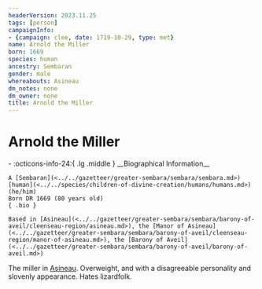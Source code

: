 ```yaml
---
headerVersion: 2023.11.25
tags: [person]
campaignInfo:
- {campaign: clee, date: 1719-10-29, type: met}
name: Arnold the Miller
born: 1669
species: human
ancestry: Sembaran
gender: male
whereabouts: Asineau
dm_notes: none
dm_owner: none
title: Arnold the Miller
---
```

# Arnold the Miller
<div class="grid cards ext-narrow-margin ext-one-column" markdown>
- :octicons-info-24:{ .lg .middle } __Biographical Information__

    A [Sembaran](<../../gazetteer/greater-sembara/sembara/sembara.md>) [human](<../../species/children-of-divine-creation/humans/humans.md>) (he/him)  
    Born DR 1669 (80 years old)  
    { .bio }

    Based in [Asineau](<../../gazetteer/greater-sembara/sembara/barony-of-aveil/cleenseau-region/asineau.md>), the [Manor of Asineau](<../../gazetteer/greater-sembara/sembara/barony-of-aveil/cleenseau-region/manor-of-asineau.md>), the [Barony of Aveil](<../../gazetteer/greater-sembara/sembara/barony-of-aveil/barony-of-aveil.md>)
</div>



The miller in [Asineau](<../../gazetteer/greater-sembara/sembara/barony-of-aveil/cleenseau-region/asineau.md>). Overweight, and with a disagreeable personality and slovenly appearance. Hates lizardfolk. 